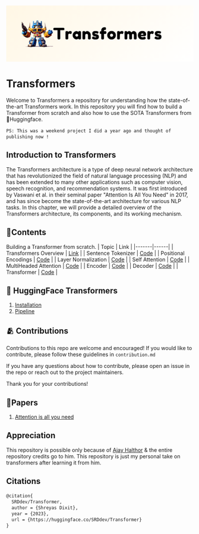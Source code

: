 
<img src="https://github.com/SRDdev/Transformer/blob/3d7eb04bd81a283360724effab6b3cc3bdde93a6/Banner"/>

# Transformers

Welcome to Transformers a repository for understanding how the state-of-the-art Transformers work. In this repository you will find how to build a Transformer from scratch and also how to use the SOTA Transformers from 🤗Huggingface.

```
PS: This was a weekend project I did a year ago and thought of publishing now !
```

## Introduction to Transformers
The Transformers architecture is a type of deep neural network architecture that has revolutionized the field of natural language processing (NLP) and has been extended to many other applications such as computer vision, speech recognition, and recommendation systems. It was first introduced by Vaswani et al. in their seminal paper "Attention Is All You Need" in 2017, and has since become the state-of-the-art architecture for various NLP tasks. In this chapter, we will provide a detailed overview of the Transformers architecture, its components, and its working mechanism.


## 📂Contents
Building a Transformer from scratch.
| Topic | Link |
|-------|------|
| Transformers Overview | [Link](https://github.com/SRDdev/Transformers/blob/a64264dfbaf077467d3a25e14298931f4b2ecc9d/Transformer_Overview.pdf) |
| Sentence Tokenizer | [Code](https://github.com/SRDdev/Transformers/blob/9ff7f6ddf27189ff290cc9560b024d627c3cc1a8/Building%20Transformer/Sentence%20Tokenization.ipynb) |
| Positional Encodings | [Code](https://github.com/SRDdev/Transformers/blob/a64264dfbaf077467d3a25e14298931f4b2ecc9d/Building%20Transformer/Positional%20Encoding.ipynb) |
| Layer Normalization | [Code](https://github.com/SRDdev/Transformers/blob/a64264dfbaf077467d3a25e14298931f4b2ecc9d/Building%20Transformer/Layer%20Normalization.ipynb) |
| Self Attention | [Code](https://github.com/SRDdev/Transformers/blob/a64264dfbaf077467d3a25e14298931f4b2ecc9d/Building%20Transformer/Self%20Attention.ipynb) |
| MultiHeaded Attention | [Code](https://github.com/SRDdev/Transformers/blob/a64264dfbaf077467d3a25e14298931f4b2ecc9d/Building%20Transformer/MultiHeaded%20Attention.ipynb) |
| Encoder | [Code](https://github.com/SRDdev/Transformers/blob/a64264dfbaf077467d3a25e14298931f4b2ecc9d/Building%20Transformer/Encoder.ipynb) |
| Decoder | [Code](https://github.com/SRDdev/Transformers/blob/a64264dfbaf077467d3a25e14298931f4b2ecc9d/Building%20Transformer/Decoder.ipynb) |
| Transformer | [Code](https://github.com/SRDdev/Transformers/blob/a64264dfbaf077467d3a25e14298931f4b2ecc9d/Building%20Transformer/Transformer.py) |



## 🤗 HuggingFace Transformers

1. [Installation](https://github.com/SRDdev/Transformers/blob/master/HuggingFace%20Transformers/Installation.md) 
2. [Pipeline](https://github.com/SRDdev/Transformers/blob/master/HuggingFace%20Transformers/Pipeline.md)



## 🫂 Contributions
Contributions to this repo are welcome and encouraged! If you would like to contribute, please follow these guidelines in `contribution.md`

If you have any questions about how to contribute, please open an issue in the repo or reach out to the project maintainers.

Thank you for your contributions!


## 📃Papers
1. [Attention is all you need](https://arxiv.org/abs/1706.03762)

## Appreciation
This repository is possible only because of [Ajay Halthor](https://github.com/ajhalthor) & the entire repository credits go to him. This repository is just my personal take on transformers after learning it from him.

## Citations
```
@citation{ 
  SRDdev/Transformer,
  author = {Shreyas Dixit},
  year = {2023},
  url = {https://huggingface.co/SRDdev/Transformer}
}
```
